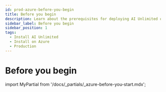 ```yaml
---
id: prod-azure-before-you-begin
title: Before you begin
description: Learn about the prerequisites for deploying AI Unlimited on Azure.
sidebar_label: Before you begin 
sidebar_position: 1
tags:
  - Install AI Unlimited
  - Install on Azure
  - Production
---
```


# Before you begin

import MyPartial from '/docs/_partials/_azure-before-you-start.mdx';

<MyPartial />


